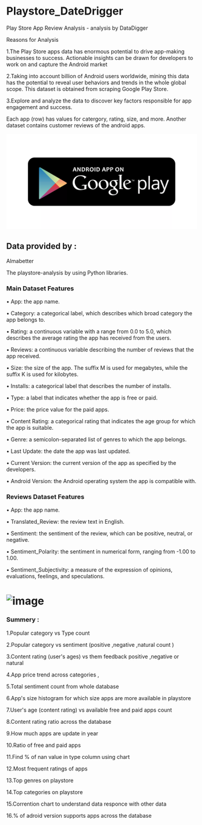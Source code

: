 # Playstore_DateDrigger
Play Store App Review Analysis - analysis by DataDigger

Reasons for Analysis

1.The Play Store apps data has enormous potential to drive app-making businesses to success. Actionable insights can be drawn for developers to work on and capture the Android market

2.Taking into account billion of Android users worldwide, mining this data has the potential to reveal user behaviors and trends in the whole global scope. This dataset is obtained from scraping Google Play Store.

3.Explore and analyze the data to discover key factors responsible for app engagement and success.

Each app (row) has values for catergory, rating, size, and more. Another dataset contains customer reviews of the android apps.

![](https://github.com/jayu071/Playstore_DataDigger/raw/main/playstore_logo.webp)


## Data provided by : 

Almabetter

The playstore-analysis by using Python libraries.

### Main Dataset Features
•	App: the app name.

•	Category: a categorical label, which describes which broad category the app belongs to.

•	Rating: a continuous variable with a range from 0.0 to 5.0, which describes the average rating the app has received from the users.

•	Reviews: a continuous variable describing the number of reviews that the app received.

•	Size: the size of the app. The suffix M is used for megabytes, while the suffix K is used for kilobytes.

•	Installs: a categorical label that describes the number of installs.

•	Type: a label that indicates whether the app is free or paid.

•	Price: the price value for the paid apps.

•	Content Rating: a categorical rating that indicates the age group for which the app is suitable.

•	Genre: a semicolon-separated list of genres to which the app belongs.

•	Last Update: the date the app was last updated.

•	Current Version: the current version of the app as specified by the developers.

•	Android Version: the Android operating system the app is compatible with.



### Reviews Dataset Features
•	App: the app name.

•	Translated_Review: the review text in English.

•	Sentiment: the sentiment of the review, which can be positive, neutral, or negative.

•	Sentiment_Polarity: the sentiment in numerical form, ranging from -1.00 to 1.00.

•	Sentiment_Subjectivity: a measure of the expression of opinions, evaluations, feelings, and speculations.



# ![image](https://user-images.githubusercontent.com/55895912/181234425-6fa1739e-38d4-41fb-830c-68864bd5e840.png)

### Summery :

1.Popular category vs Type count 

2.Popular category vs sentiment (positive ,negative ,natural count )

3.Content rating (user's ages) vs them feedback positive ,negative or natural 

4.App price trend across categories ,

5.Total sentiment count from whole database 

6.App's size histogram for which size apps are more available in playstore 

7.User's age (content rating) vs available free and paid apps count 

8.Content rating ratio across the database 

9.How much apps are update in year

10.Ratio of free and paid apps 

11.Find % of nan value in type column using chart 

12.Most frequent ratings of apps

13.Top genres on playstore 

14.Top categories on playstore

15.Corrention chart to understand data responce with other data 

16.% of adroid version supports apps across the database

